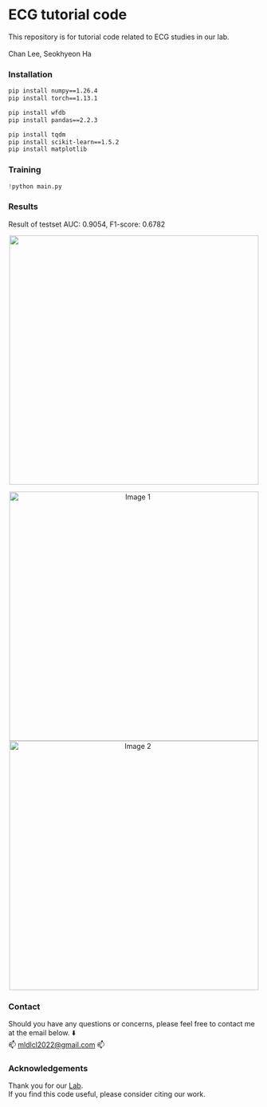 # ECG tutorial code
This repository is for tutorial code related to ECG studies in our lab.  
</br>
Chan Lee, Seokhyeon Ha  

### Installation
```bash
pip install numpy==1.26.4
pip install torch==1.13.1

pip install wfdb
pip install pandas==2.2.3

pip install tqdm
pip install scikit-learn==1.5.2
pip install matplotlib
```

### Training
```python
!python main.py
```

### Results
Result of testset
AUC: 0.9054, F1-score: 0.6782
<p align="center">
  <img src="https://github.com/user-attachments/assets/7d57cd3f-8620-49a8-b60f-bc8291ab7035" width="500">
</p>
<p align="center">
  <img src="https://github.com/user-attachments/assets/e5d34a0b-75ee-432c-b171-fd29efb11066" alt="Image 1" width="500"/>
  <img src="https://github.com/user-attachments/assets/985fa270-00b3-44c6-b562-8d194b2f16c0" alt="Image 2" width="500"/>
</p>

### Contact
Should you have any questions or concerns, please feel free to contact me at the email below. ⬇️</br>
📫 mldlcl2022@gmail.com 📫

### Acknowledgements
Thank you for our [Lab](https://www.k-medai.com/home).  
If you find this code useful, please consider citing our work.
